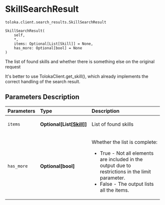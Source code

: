# SkillSearchResult
`toloka.client.search_results.SkillSearchResult`

```
SkillSearchResult(
    self,
    *,
    items: Optional[List[Skill]] = None,
    has_more: Optional[bool] = None
)
```

The list of found skills and whether there is something else on the original request


It's better to use TolokaClient.get_skill(), which already implements the correct handling of the search result.

## Parameters Description

| Parameters | Type | Description |
| :----------| :----| :-----------|
`items`|**Optional\[List\[[Skill](toloka.client.skill.Skill.md)\]\]**|<p>List of found skills</p>
`has_more`|**Optional\[bool\]**|<p>Whether the list is complete:<ul><li>True - Not all elements are included in the output due to restrictions in the limit parameter.</li><li>False - The output lists all the items.</li></ul></p>
